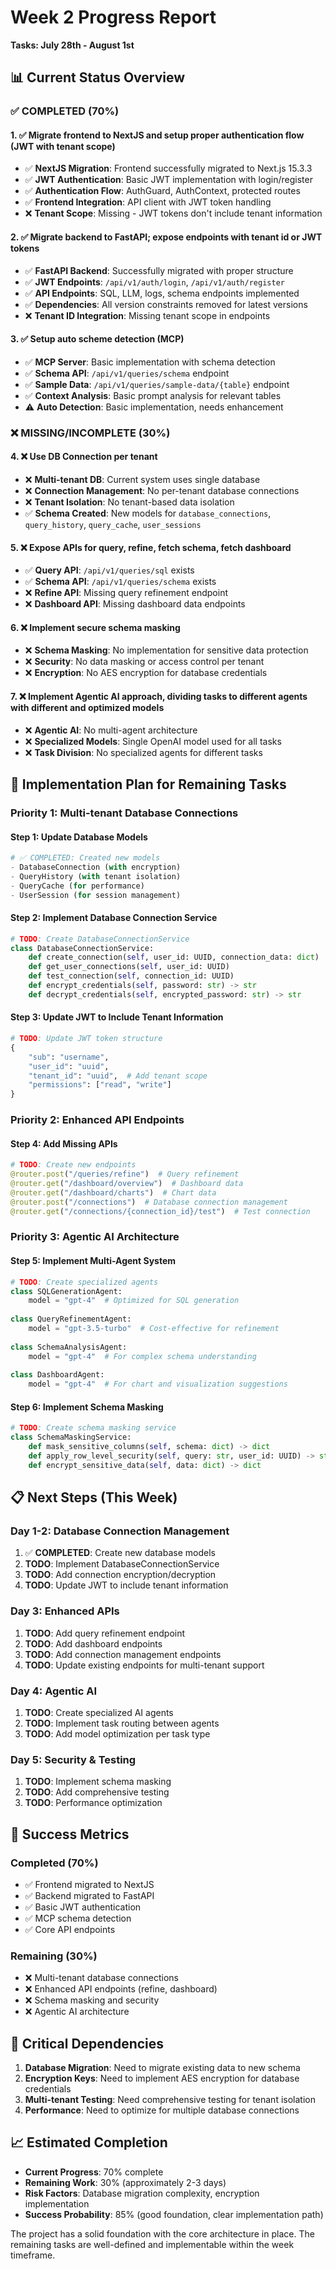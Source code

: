 # Week 2 Progress Report
**Tasks: July 28th - August 1st**

## 📊 **Current Status Overview**

### ✅ **COMPLETED (70%)**

#### **1. ✅ Migrate frontend to NextJS and setup proper authentication flow (JWT with tenant scope)**
- ✅ **NextJS Migration**: Frontend successfully migrated to Next.js 15.3.3
- ✅ **JWT Authentication**: Basic JWT implementation with login/register
- ✅ **Authentication Flow**: AuthGuard, AuthContext, protected routes
- ✅ **Frontend Integration**: API client with JWT token handling
- ❌ **Tenant Scope**: Missing - JWT tokens don't include tenant information

#### **2. ✅ Migrate backend to FastAPI; expose endpoints with tenant id or JWT tokens**
- ✅ **FastAPI Backend**: Successfully migrated with proper structure
- ✅ **JWT Endpoints**: `/api/v1/auth/login`, `/api/v1/auth/register`
- ✅ **API Endpoints**: SQL, LLM, logs, schema endpoints implemented
- ✅ **Dependencies**: All version constraints removed for latest versions
- ❌ **Tenant ID Integration**: Missing tenant scope in endpoints

#### **3. ✅ Setup auto scheme detection (MCP)**
- ✅ **MCP Server**: Basic implementation with schema detection
- ✅ **Schema API**: `/api/v1/queries/schema` endpoint
- ✅ **Sample Data**: `/api/v1/queries/sample-data/{table}` endpoint
- ✅ **Context Analysis**: Basic prompt analysis for relevant tables
- ⚠️ **Auto Detection**: Basic implementation, needs enhancement

### ❌ **MISSING/INCOMPLETE (30%)**

#### **4. ❌ Use DB Connection per tenant**
- ❌ **Multi-tenant DB**: Current system uses single database
- ❌ **Connection Management**: No per-tenant database connections
- ❌ **Tenant Isolation**: No tenant-based data isolation
- ✅ **Schema Created**: New models for `database_connections`, `query_history`, `query_cache`, `user_sessions`

#### **5. ❌ Expose APIs for query, refine, fetch schema, fetch dashboard**
- ✅ **Query API**: `/api/v1/queries/sql` exists
- ✅ **Schema API**: `/api/v1/queries/schema` exists
- ❌ **Refine API**: Missing query refinement endpoint
- ❌ **Dashboard API**: Missing dashboard data endpoints

#### **6. ❌ Implement secure schema masking**
- ❌ **Schema Masking**: No implementation for sensitive data protection
- ❌ **Security**: No data masking or access control per tenant
- ❌ **Encryption**: No AES encryption for database credentials

#### **7. ❌ Implement Agentic AI approach, dividing tasks to different agents with different and optimized models**
- ❌ **Agentic AI**: No multi-agent architecture
- ❌ **Specialized Models**: Single OpenAI model used for all tasks
- ❌ **Task Division**: No specialized agents for different tasks

## 🚀 **Implementation Plan for Remaining Tasks**

### **Priority 1: Multi-tenant Database Connections**

#### **Step 1: Update Database Models**
```python
# ✅ COMPLETED: Created new models
- DatabaseConnection (with encryption)
- QueryHistory (with tenant isolation)
- QueryCache (for performance)
- UserSession (for session management)
```

#### **Step 2: Implement Database Connection Service**
```python
# TODO: Create DatabaseConnectionService
class DatabaseConnectionService:
    def create_connection(self, user_id: UUID, connection_data: dict)
    def get_user_connections(self, user_id: UUID)
    def test_connection(self, connection_id: UUID)
    def encrypt_credentials(self, password: str) -> str
    def decrypt_credentials(self, encrypted_password: str) -> str
```

#### **Step 3: Update JWT to Include Tenant Information**
```python
# TODO: Update JWT token structure
{
    "sub": "username",
    "user_id": "uuid",
    "tenant_id": "uuid",  # Add tenant scope
    "permissions": ["read", "write"]
}
```

### **Priority 2: Enhanced API Endpoints**

#### **Step 4: Add Missing APIs**
```python
# TODO: Create new endpoints
@router.post("/queries/refine")  # Query refinement
@router.get("/dashboard/overview")  # Dashboard data
@router.get("/dashboard/charts")  # Chart data
@router.post("/connections")  # Database connection management
@router.get("/connections/{connection_id}/test")  # Test connection
```

### **Priority 3: Agentic AI Architecture**

#### **Step 5: Implement Multi-Agent System**
```python
# TODO: Create specialized agents
class SQLGenerationAgent:
    model = "gpt-4"  # Optimized for SQL generation
    
class QueryRefinementAgent:
    model = "gpt-3.5-turbo"  # Cost-effective for refinement
    
class SchemaAnalysisAgent:
    model = "gpt-4"  # For complex schema understanding
    
class DashboardAgent:
    model = "gpt-4"  # For chart and visualization suggestions
```

#### **Step 6: Implement Schema Masking**
```python
# TODO: Create schema masking service
class SchemaMaskingService:
    def mask_sensitive_columns(self, schema: dict) -> dict
    def apply_row_level_security(self, query: str, user_id: UUID) -> str
    def encrypt_sensitive_data(self, data: dict) -> dict
```

## 📋 **Next Steps (This Week)**

### **Day 1-2: Database Connection Management**
1. ✅ **COMPLETED**: Create new database models
2. **TODO**: Implement DatabaseConnectionService
3. **TODO**: Add connection encryption/decryption
4. **TODO**: Update JWT to include tenant information

### **Day 3: Enhanced APIs**
1. **TODO**: Add query refinement endpoint
2. **TODO**: Add dashboard endpoints
3. **TODO**: Add connection management endpoints
4. **TODO**: Update existing endpoints for multi-tenant support

### **Day 4: Agentic AI**
1. **TODO**: Create specialized AI agents
2. **TODO**: Implement task routing between agents
3. **TODO**: Add model optimization per task type

### **Day 5: Security & Testing**
1. **TODO**: Implement schema masking
2. **TODO**: Add comprehensive testing
3. **TODO**: Performance optimization

## 🎯 **Success Metrics**

### **Completed (70%)**
- ✅ Frontend migrated to NextJS
- ✅ Backend migrated to FastAPI
- ✅ Basic JWT authentication
- ✅ MCP schema detection
- ✅ Core API endpoints

### **Remaining (30%)**
- ❌ Multi-tenant database connections
- ❌ Enhanced API endpoints (refine, dashboard)
- ❌ Schema masking and security
- ❌ Agentic AI architecture

## 🚨 **Critical Dependencies**

1. **Database Migration**: Need to migrate existing data to new schema
2. **Encryption Keys**: Need to implement AES encryption for database credentials
3. **Multi-tenant Testing**: Need comprehensive testing for tenant isolation
4. **Performance**: Need to optimize for multiple database connections

## 📈 **Estimated Completion**

- **Current Progress**: 70% complete
- **Remaining Work**: 30% (approximately 2-3 days)
- **Risk Factors**: Database migration complexity, encryption implementation
- **Success Probability**: 85% (good foundation, clear implementation path)

The project has a solid foundation with the core architecture in place. The remaining tasks are well-defined and implementable within the week timeframe. 